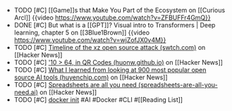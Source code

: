 - TODO [#C] [[Game]]s that Make You Part of the Ecosystem on [[Curious Arcl]]
  {{video https://www.youtube.com/watch?v=ZFBUFFr4GmQ}}
- DONE [#C] But what is a [[GPT]]? Visual intro to Transformers | Deep learning, chapter 5 on [[3Blue1Brown]]
  {{video https://www.youtube.com/watch?v=wjZofJX0v4M}}
- TODO [#C] [Timeline of the xz open source attack (swtch.com)](https://news.ycombinator.com/item?id=39902241) on [[Hacker News]]
- TODO [#C] ['10 > 64, in QR Codes (huonw.github.io)](https://news.ycombinator.com/item?id=39894148) on [[Hacker News]]
- TODO [#C] [What I learned from looking at 900 most popular open source AI tools (huyenchip.com)](https://news.ycombinator.com/item?id=39709912) on [[Hacker News]]
- TODO [#C] [Spreadsheets are all you need (spreadsheets-are-all-you-need.ai)](https://news.ycombinator.com/item?id=39700256) on [[Hacker News]]
- TODO [#C] [docker init](https://docs.docker.com/reference/cli/docker/init/) #AI #Docker #CLI #[[Reading List]]